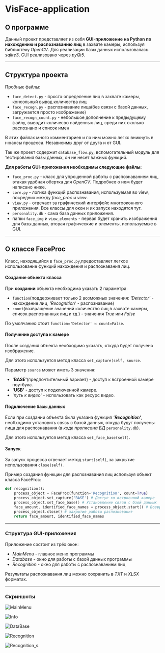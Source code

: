 # VisFace-application
## О программе
Данный проект представляет из себя **GUI-приложение на Python по нахождению и распознаванию лиц** в захвате камеры, используя библиотеку *OpenCV*. Для реализации базы данных использовалась *sqlite3*. GUI реализовано через *pyQt5*.
____
## Структура проекта
Пробные файлы:
* `face_detect.py` - просто определение лиц в захвате камеры, консольный вывод количества лиц
* `face_recogn.py` - распознавание лица(без связи с базой данных, загружается просто изображение)
* `face_recogn_count.py` - небольшое дополнение к предыдущему файлу, выводит количесво найденных лиц, среди них сколько распознано и список имен

В этих файлах много комментариев и по ним можно легко вникнуть в нюансы процесса. Независимы друг от друга и от GUI.

Так же проект содержит `database_flow.py`, вспомогательный модуль для тестирования базы данных, он не несет важных функций.

**Для работы GUI-приложения необходимы следующие файлы:**
* `face_proc.py` - класс для упрощенной работы с распознаванием лиц, этакая удобная обертка для *OpenCV*. Подробнее о нем будет написано ниже.
* `core.py` - логика функций распознавания, используемая во view, посредник между *face_proc* и *view*.
* `view.py` - отвечает за графический интерфейс многооконного приложения. Все классы для окон и их запуск находятся тут.
* `personality.db` - сама база данных приложения.
* папки `face_img` и `view_elements` - первая будет хранить изображения для базы данных, вторая графические и
элементы, используемые в GUI.
____
## O классе FaceProc

Класс, находящийся в `face_proc.py`,предоставляет легкое использование функций нахождения и распознавания лиц.

#### **Создание объекта класса**
При **создании** объекта необходима указать 2 параметра:
* `function`(поддерживает только 2 возможных значения: *'Detector'* - нахождение лиц, *'Recognition'* - распознавание)
* `count`(возвращение значений количество лиц в захвате камеры, список распознанных лиц и тд.) - значения *True* или *False*

По умолчанию стоит `function='Detector' и count=False`.

#### **Получение доступа к камере**
После создания объекта необходимо указать, откуда будет получено изображение.

Для этого используется метод класса `set_capture(self, source`.

Параметр `source` может иметь 3 значения:
* **'BASE'**(предпочтительный вариант) - доступ к встроенной камере ноутбука.
* **'USB'** - доступ к подключенной камере.
* '*путь к видео*' - использовать как ресурс видео.

#### **Подключение базы данных**
Если при создании объекта была указана функция ***'Recognition'***, необходимо установить связь с базой данных, откуда будут получены лица для распознавания (*в коде прописана БД* `personality.db`).

Для этого используется метод класса `set_face_base(self)`.

#### **Запуск**
За запуск процесса отвечает метод `start(self)`, за закрытие использования `close(self)`.

Пример создания функции для распознавания лиц используя объект класса FaceProc:
```python
def recognition():
    process_object = FaceProc(function='Recognition', count=True)
    process_object.set_capture('BASE') # Доступ ко встроенной камере
    process_object.set_face_base() # Установление связи с бзой данных
    face_amount, identified_face_names = process_object.start() # Возвращает максимальное количество лиц в захвате камеры и список имен распозннанных лиц
    process_object.close() # закрытие работы распознования
    return face_amount, identified_face_names

```
___
### Структура GUI-приложения
Приложение состоит из трёх окон:
* *MainMenu* - главное меню программы
* *Database* - окно для работы с базой данных программы
* *Recognition* - окно для работы с распознаванием лиц

Результаты распознавания лиц можно сохранить в *TXT* и *XLSX* форматах.
___
### Скриншоты
![MainMenu](screenshots/Main_menu.png "Main menu")

![Info](screenshots/Info.png "About program")

![DataBase](screenshots/Database.png "DataBase window")

![Recognition](screenshots/Recognition.png "Recognition window")

![Recognition_s](screenshots/Save.png "Recognition save window")
